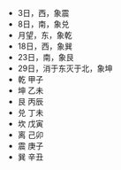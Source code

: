 * 3日，西，象震
* 8日，南，象兑
* 月望，东，象乾
* 18日，西，象巽
* 23日，南，象艮
* 29日，消于东灭于北，象坤
* 乾 甲子
* 坤 乙未
* 艮 丙辰
* 兑 丁未
* 坎 戊寅
* 离 己卯
* 震 庚子
* 巽 辛丑